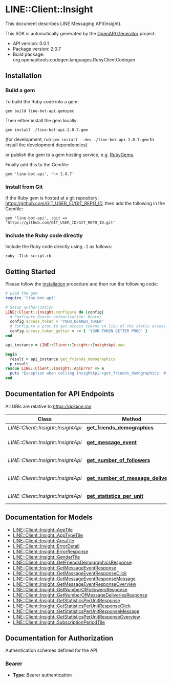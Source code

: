 # LINE::Client::Insight

This document describes LINE Messaging API(Insight).

This SDK is automatically generated by the [OpenAPI Generator](https://openapi-generator.tech) project:

- API version: 0.0.1
- Package version: 2.0.7
- Build package: org.openapitools.codegen.languages.RubyClientCodegen

## Installation

### Build a gem

To build the Ruby code into a gem:

```shell
gem build line-bot-api.gemspec
```

Then either install the gem locally:

```shell
gem install ./line-bot-api-2.0.7.gem
```

(for development, run `gem install --dev ./line-bot-api-2.0.7.gem` to install the development dependencies)

or publish the gem to a gem hosting service, e.g. [RubyGems](https://rubygems.org/).

Finally add this to the Gemfile:

    gem 'line-bot-api', '~> 2.0.7'

### Install from Git

If the Ruby gem is hosted at a git repository: https://github.com/GIT_USER_ID/GIT_REPO_ID, then add the following in the Gemfile:

    gem 'line-bot-api', :git => 'https://github.com/GIT_USER_ID/GIT_REPO_ID.git'

### Include the Ruby code directly

Include the Ruby code directly using `-I` as follows:

```shell
ruby -Ilib script.rb
```

## Getting Started

Please follow the [installation](#installation) procedure and then run the following code:

```ruby
# Load the gem
require 'line-bot-api'

# Setup authorization
LINE::Client::Insight.configure do |config|
  # Configure Bearer authorization: Bearer
  config.access_token = 'YOUR_BEARER_TOKEN'
  # Configure a proc to get access tokens in lieu of the static access_token configuration
  config.access_token_getter = -> { 'YOUR TOKEN GETTER PROC' } 
end

api_instance = LINE::Client::Insight::InsightApi.new

begin
  result = api_instance.get_friends_demographics
  p result
rescue LINE::Client::Insight::ApiError => e
  puts "Exception when calling InsightApi->get_friends_demographics: #{e}"
end

```

## Documentation for API Endpoints

All URIs are relative to *https://api.line.me*

Class | Method | HTTP request | Description
------------ | ------------- | ------------- | -------------
*LINE::Client::Insight::InsightApi* | [**get_friends_demographics**](docs/InsightApi.md#get_friends_demographics) | **GET** /v2/bot/insight/demographic | 
*LINE::Client::Insight::InsightApi* | [**get_message_event**](docs/InsightApi.md#get_message_event) | **GET** /v2/bot/insight/message/event | Get user interaction statistics
*LINE::Client::Insight::InsightApi* | [**get_number_of_followers**](docs/InsightApi.md#get_number_of_followers) | **GET** /v2/bot/insight/followers | Get number of followers
*LINE::Client::Insight::InsightApi* | [**get_number_of_message_deliveries**](docs/InsightApi.md#get_number_of_message_deliveries) | **GET** /v2/bot/insight/message/delivery | Get number of message deliveries
*LINE::Client::Insight::InsightApi* | [**get_statistics_per_unit**](docs/InsightApi.md#get_statistics_per_unit) | **GET** /v2/bot/insight/message/event/aggregation | 


## Documentation for Models

 - [LINE::Client::Insight::AgeTile](docs/AgeTile.md)
 - [LINE::Client::Insight::AppTypeTile](docs/AppTypeTile.md)
 - [LINE::Client::Insight::AreaTile](docs/AreaTile.md)
 - [LINE::Client::Insight::ErrorDetail](docs/ErrorDetail.md)
 - [LINE::Client::Insight::ErrorResponse](docs/ErrorResponse.md)
 - [LINE::Client::Insight::GenderTile](docs/GenderTile.md)
 - [LINE::Client::Insight::GetFriendsDemographicsResponse](docs/GetFriendsDemographicsResponse.md)
 - [LINE::Client::Insight::GetMessageEventResponse](docs/GetMessageEventResponse.md)
 - [LINE::Client::Insight::GetMessageEventResponseClick](docs/GetMessageEventResponseClick.md)
 - [LINE::Client::Insight::GetMessageEventResponseMessage](docs/GetMessageEventResponseMessage.md)
 - [LINE::Client::Insight::GetMessageEventResponseOverview](docs/GetMessageEventResponseOverview.md)
 - [LINE::Client::Insight::GetNumberOfFollowersResponse](docs/GetNumberOfFollowersResponse.md)
 - [LINE::Client::Insight::GetNumberOfMessageDeliveriesResponse](docs/GetNumberOfMessageDeliveriesResponse.md)
 - [LINE::Client::Insight::GetStatisticsPerUnitResponse](docs/GetStatisticsPerUnitResponse.md)
 - [LINE::Client::Insight::GetStatisticsPerUnitResponseClick](docs/GetStatisticsPerUnitResponseClick.md)
 - [LINE::Client::Insight::GetStatisticsPerUnitResponseMessage](docs/GetStatisticsPerUnitResponseMessage.md)
 - [LINE::Client::Insight::GetStatisticsPerUnitResponseOverview](docs/GetStatisticsPerUnitResponseOverview.md)
 - [LINE::Client::Insight::SubscriptionPeriodTile](docs/SubscriptionPeriodTile.md)


## Documentation for Authorization


Authentication schemes defined for the API:
### Bearer

- **Type**: Bearer authentication


